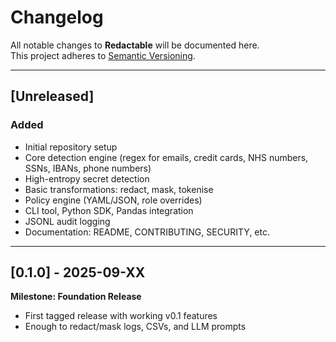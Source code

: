 # Changelog

All notable changes to **Redactable** will be documented here.  
This project adheres to [Semantic Versioning](https://semver.org/).

---

## [Unreleased]
### Added
- Initial repository setup
- Core detection engine (regex for emails, credit cards, NHS numbers, SSNs, IBANs, phone numbers)
- High-entropy secret detection
- Basic transformations: redact, mask, tokenise
- Policy engine (YAML/JSON, role overrides)
- CLI tool, Python SDK, Pandas integration
- JSONL audit logging
- Documentation: README, CONTRIBUTING, SECURITY, etc.

---

## [0.1.0] - 2025-09-XX
**Milestone: Foundation Release**
- First tagged release with working v0.1 features
- Enough to redact/mask logs, CSVs, and LLM prompts
